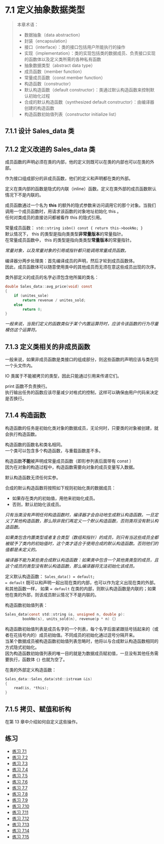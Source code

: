 # 7.1 定义抽象数据类型

> 本章术语：
>  
> * 数据抽象（data abstraction）
> * 封装（encapsulation）
> * 接口（interface）：类的接口包括用户所能执行的操作
> * 实现（implementation）：类的实现包括类的数据成员、负责接口实现的函数体以及定义类所需的各种私有函数
> * 抽象数据类型（abstract data type）
> * 成员函数（member function）
> * 常量成员函数（const member function）
> * 构造函数（constructor）
> * 默认构造函数（default constructor）：类通过默认构造函数来控制默认初始化过程
> * 合成的默认构造函数（synthesized default constructor）：由编译器创建的构造函数
> * 构造函数初始值列表（constructor initialize list）

## 7.1.1 设计 Sales_data 类

## 7.1.2 定义改进的 Sales_data 类

成员函数的声明必须在类的内部，他的定义则既可以在类的内部也可以在类的外部。

作为接口组成部分的非成员函数，他们的定义和声明都在类的外部。

定义在类内部的函数是隐式的内联（inline）函数。定义在类外部的成员函数默认情况下不是内联的。

成员函数通过一个名为 **this** 的额外的隐式参数来访问调用它的那个对象。当我们调用一个成员函数时，用请求该函数的对象地址初始化 this 。  
任何对类成员的直接访问都被看作 this 的隐式引用。

常量成员函数： `std::string isbn() const { return this->bookNo; }`  
默认情况下， this 的类型是指向类类型**非常量版本**的常量指针。  
在常量成员函数中， this 的类型是指向类类型**常量版本**的常量指针。

*常量对象，以及常量对象的引用或指针都只能调用常量成员函数。*

编译器分两步处理类：首先编译成员的声明，然后才轮到成员函数体。  
因此，成员函数体可以随意使用类中的其他成员而无须在意这些成员出现的次序。

类外部定义的成员的名字必须包含他所属的类名：

```c
double Sales_data::avg_price(void) const
{
    if (unites_sole)
        return revenue / unites_sold;
    else
        return 0;
}
```

*一般来说，当我们定义的函数类似于某个内置运算符时，应该令该函数的行为尽量模仿这个运算符。*

## 7.1.3 定义类相关的非成员函数

一般来说，如果非成员函数是类接口的组成部分，则这些函数的声明应该与类在同一个头文件内。

IO 类属于不能被拷贝的类型，因此只能通过引用来传递它们。

print 函数不负责换行。  
执行输出任务的函数应该尽量减少对格式的控制，这样可以确保由用户代码来决定是否换行。

## 7.1.4 构造函数

构造函数的任务是初始化类对象的数据成员，无论何时，只要类的对象被创建，就会执行构造函数。

构造函数的函数名和类名相同。  
一个类可以包含多个构造函数，与重载函数差不多。

构造函数**不能**被声明成常量成员函数（即形参列表后面带有 const ）  
因为在对象的构造过程中，构造函数需要向对象的成员变量写入数据。

默认构造函数无须任何实参。

合成的默认构造函数将按照如下规则初始化类的数据成员：

* 如果存在类内的初始值，用他来初始化成员。
* 否则，默认初始化该成员。

*只有当类没有声明任何构造函数时，编译器才会自动地生成默认构造函数。一旦定义了其他构造函数，那么除非我们再定义一个默认构造函数，否则类将没有默认构造函数。*

*如果类包含内置类型或者复合类型（数组和指针）的成员，则只有当这些成员全都被赋予了类内的初始值时，这个类才适合于使用合成的默认构造函数。否则他们的值都是未定义的。*

*编译器不能为某些类合成默认构造函数：如果类中包含一个其他类类型的成员，且这个成员的类型没有默认构造函数，那么编译器将无法初始化该成员。*

定义默认构造函数： `Sales_data() = default;`  
`= default` 既可以和声明一起出现在类的内部，也可以作为定义出现在类的外部。  
和其他函数一样， 如果 `= default` 在类的内部，则默认构造函数是内联的；如果他在类的外部，则该成员默认情况下不是内联的。

构造函数初始值列表：

```c
Sales_data(const std::string &s, unsigned n, double p):
        bookNo(s), units_sold(n), revenue(p * n) {}
```

构造函数初始值列表是成员名字的一个列表，每个名字后面紧跟括号括起来的（或者在花括号内的）成员初始值。不同成员的初始化通过逗号分隔开来。  
当某个数据成员被构造函数初始值列表忽略时，他将以与合成默认构造函数相同的方式隐式初始化。  
因为构造函数初始值列表的唯一目的就是为数据成员赋初值，一旦没有其他任务需要执行，函数体 `{}` 也就为空了。

在类的外部定义构造函数：

```c
Sales_data::Sales_data(std::istream &is)
{
    read(is, *this);
}
```

## 7.1.5 拷贝、赋值和析构

在第 13 章中介绍如何自定义这些操作。

## 练习

* [练习 7.1](../src/quiz_7.1.cpp)
* [练习 7.2](../src/quiz_7.2.hpp)
* [练习 7.3](../src/quiz_7.3.cpp)
* [练习 7.4](../src/quiz_7.4.hpp)
* [练习 7.5](../src/quiz_7.5.hpp)
* [练习 7.6](../src/quiz_7.6.cpp)
* [练习 7.7](../src/quiz_7.7.cpp)
* [练习 7.8](../src/quiz_7.8.md)
* [练习 7.9](../src/quiz_7.9.cpp)
* [练习 7.10](../src/quiz_7.10.md)
* [练习 7.11](../src/quiz_7.11_main.cpp)
* [练习 7.12](../src/quiz_7.12.cpp)
* [练习 7.13](../src/quiz_7.13.cpp)
* [练习 7.14](../src/quiz_7.14.md)
* [练习 7.15](../src/quiz_7.15.cpp)
